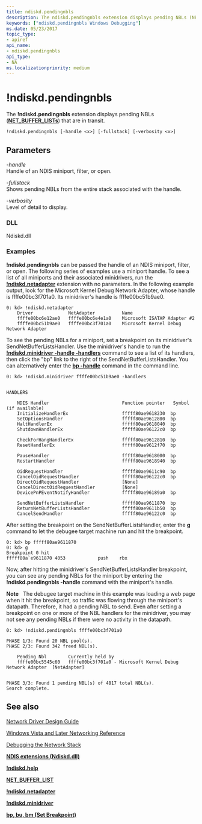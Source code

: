 ```yaml
---
title: ndiskd.pendingnbls
description: The ndiskd.pendingnbls extension displays pending NBLs (NET_BUFFER_LISTs) that are in transit.
keywords: ["ndiskd.pendingnbls Windows Debugging"]
ms.date: 05/23/2017
topic_type:
- apiref
api_name:
- ndiskd.pendingnbls
api_type:
- NA
ms.localizationpriority: medium
---
```


# !ndiskd.pendingnbls

The **!ndiskd.pendingnbls** extension displays pending NBLs ([**NET\_BUFFER\_LISTs**](../network/net-buffer-list-structure.md)) that are in transit.

```console
!ndiskd.pendingnbls [-handle <x>] [-fullstack] [-verbosity <x>] 
```

## <span id="Parameters"></span><span id="parameters"></span><span id="PARAMETERS"></span>Parameters

<span id="_______-handle______"></span><span id="_______-HANDLE______"></span> *-handle*   
Handle of an NDIS miniport, filter, or open.

<span id="_______-fullstack______"></span><span id="_______-FULLSTACK______"></span> *-fullstack*   
Shows pending NBLs from the entire stack associated with the handle.

<span id="_______-verbosity______"></span><span id="_______-VERBOSITY______"></span> *-verbosity*   
Level of detail to display.

### DLL

Ndiskd.dll

### Examples

**!ndiskd.pendingnbls** can be passed the handle of an NDIS miniport, filter, or open. The following series of examples use a miniport handle. To see a list of all miniports and their associated minidrivers, run the [**!ndiskd.netadapter**](-ndiskd-netadapter.md) extension with no parameters. In the following example output, look for the Microsoft Kernel Debug Network Adapter, whose handle is ffffe00bc3f701a0. Its minidriver's handle is ffffe00bc51b9ae0.

```console
0: kd> !ndiskd.netadapter
    Driver             NetAdapter          Name                                 
    ffffe00bc6e12ae0   ffffe00bc6e4e1a0    Microsoft ISATAP Adapter #2
    ffffe00bc51b9ae0   ffffe00bc3f701a0    Microsoft Kernel Debug Network Adapter
```

To see the pending NBLs for a miniport, set a breakpoint on its minidriver's SendNetBufferListsHandler. Use the minidriver's handle to run the [**!ndiskd.minidriver -handle -handlers**](-ndiskd-minidriver.md) command to see a list of its handlers, then click the "bp" link to the right of the SendNetBufferListsHandler. You can alternatively enter the [**bp -handle**](bp--bu--bm--set-breakpoint-.md) command in the command line.

```console
0: kd> !ndiskd.minidriver ffffe00bc51b9ae0 -handlers


HANDLERS

    NDIS Handler                           Function pointer   Symbol (if available)
    InitializeHandlerEx                    fffff80ae9618230  bp
    SetOptionsHandler                      fffff80ae9612800  bp
    HaltHandlerEx                          fffff80ae9618040  bp
    ShutdownHandlerEx                      fffff80ae96122c0  bp

    CheckForHangHandlerEx                  fffff80ae9612810  bp
    ResetHandlerEx                         fffff80ae9612f70  bp

    PauseHandler                           fffff80ae9618000  bp
    RestartHandler                         fffff80ae9618940  bp

    OidRequestHandler                      fffff80ae9611c90  bp
    CancelOidRequestHandler                fffff80ae96122c0  bp
    DirectOidRequestHandler                [None]
    CancelDirectOidRequestHandler          [None]
    DevicePnPEventNotifyHandler            fffff80ae96189a0  bp

    SendNetBufferListsHandler              fffff80ae9611870  bp
    ReturnNetBufferListsHandler            fffff80ae9611b50  bp
    CancelSendHandler                      fffff80ae96122c0  bp
```

After setting the breakpoint on the SendNetBufferListsHandler, enter the **g** command to let the debugee target machine run and hit the breakpoint.

```console
0: kd> bp fffff80ae9611870
0: kd> g
Breakpoint 0 hit
fffff80a`e9611870 4053            push    rbx
```

Now, after hitting the minidriver's SendNetBufferListsHandler breakpoint, you can see any pending NBLs for the miniport by entering the **!ndiskd.pendingnbls -handle** command with the miniport's handle.

**Note**  
The debugee target machine in this example was loading a web page when it hit the breakpoint, so traffic was flowing through the miniport's datapath. Therefore, it had a pending NBL to send. Even after setting a breakpoint on one or more of the NBL handlers for the minidriver, you may not see any pending NBLs if there were no activity in the datapath.


```console
0: kd> !ndiskd.pendingnbls ffffe00bc3f701a0

PHASE 1/3: Found 20 NBL pool(s).                 
PHASE 2/3: Found 342 freed NBL(s).                                    

    Pending Nbl        Currently held by                                        
    ffffe00bc5545c60   ffffe00bc3f701a0 - Microsoft Kernel Debug Network Adapter  [NetAdapter]                    
    

PHASE 3/3: Found 1 pending NBL(s) of 4817 total NBL(s).                      
Search complete.
```

## See also


[Network Driver Design Guide](../network/index.md)

[Windows Vista and Later Networking Reference](/windows-hardware/drivers/ddi/_netvista/)

[Debugging the Network Stack](https://channel9.msdn.com/Shows/Defrag-Tools/Defrag-Tools-175-Debugging-the-Network-Stack)

[**NDIS extensions (Ndiskd.dll)**](ndis-extensions--ndiskd-dll-.md)

[**!ndiskd.help**](-ndiskd-help.md)

[**NET\_BUFFER\_LIST**](../network/net-buffer-list-structure.md)

[**!ndiskd.netadapter**](-ndiskd-netadapter.md)

[**!ndiskd.minidriver**](-ndiskd-minidriver.md)

[**bp, bu, bm (Set Breakpoint)**](bp--bu--bm--set-breakpoint-.md)

